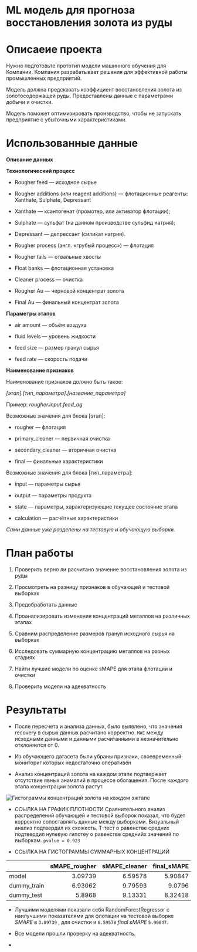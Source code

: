  # ML модель для прогноза восстановления золота из руды
 
 # Описаеие проекта
Нужно подготовьте прототип модели машинного обучения для Компании. Компания разрабатывает решения для эффективной работы промышленных предприятий.

Модель должна предсказать коэффициент восстановления золота из золотосодержащей руды. Предоставлены данные с параметрами добычи и очистки.

Модель поможет оптимизировать производство, чтобы не запускать предприятие с убыточными характеристиками.

 # Использованные данные
 **Описание данных**

**Технологический процесс**

- Rougher feed — исходное сырье

- Rougher additions (или reagent additions) — флотационные реагенты: Xanthate, Sulphate, Depressant

- Xanthate — ксантогенат (промотер, или активатор флотации);

- Sulphate — сульфат (на данном производстве сульфид натрия);

- Depressant — депрессант (силикат натрия).

- Rougher process (англ. «грубый процесс») — флотация

- Rougher tails — отвальные хвосты

- Float banks — флотационная установка

- Cleaner process — очистка

- Rougher Au — черновой концентрат золота

- Final Au — финальный концентрат золота

**Параметры этапов**

- air amount — объём воздуха

- fluid levels — уровень жидкости

- feed size — размер гранул сырья

- feed rate — скорость подачи

**Наименование признаков**

Наименование признаков должно быть такое:

*[этап].[тип_параметра].[название_параметра]*

Пример: *rougher.input.feed_ag*

Возможные значения для блока [этап]:

- rougher — флотация

- primary_cleaner — первичная очистка

- secondary_cleaner — вторичная очистка

- final — финальные характеристики

Возможные значения для блока [тип_параметра]:

- input — параметры сырья

- output — параметры продукта

- state — параметры, характеризующие текущее состояние этапа

- calculation — расчётные характеристики

*Сами данные уже разделены на тестовую и обучающую выборки.*

# План работы

1) Проверить верно ли расчитано значение восстановления золота из руды

2) Просмотреть на разницу признаков в обучающей и тестовой выборках

3) Предобработать данные

4) Проанализировать изменения концентраций металлов на различных этапах

5) Сравним распределение размеров гранул исходного сырья на выборках

6) Исследовать суммарную концентрацию металлов на разных стадиях

7) Найти лучшие модели по оценке sMAPE для этапа флотации и очистки

8) Проверить модели на адекватность

 # Результаты
 
 - После пересчета и анализа данных, было выявлено, что значения recovery в сырых данных расчитано корректно.
 `MAE` между исходными данными и данными расчитанными в незначительно отклоняется от 0.
 
 - Из обучающего датасета были убраны признаки, своевременный мониториг которых недостаточно оперативен
 
 - Анализ концентраций золота на каждом этапе подтвержает отсутствие явных анамалий в процессе обогащения. После каждого этапа концентрации золота растут.
 
 ![Гистограммы концентраций золота на каждом эжтапе](attachment:%D0%B7%D0%B0%D0%B3%D1%80%D1%83%D0%B6%D0%B5%D0%BD%D0%BE-2.png)
 
 - ССЫЛКА НА ГРАФИК ПЛОТНОСТИ
 Сравнительного анализ распределений обучающей и тестовой выборок показал, что будет корректно сопоставлять данные между выборками. Визуальный анализ подтвердил их схожесть. T-тест о равенстве средних подтвердил нулевую гипотеу о равенстве среднийх значений по выборкам. `pvalue = 0.923`
 
 
 
 - ССЫЛКА НА ГИСТОГРАММЫ СУММАРНЫХ КОНЦЕНТРАЦИЙ
 
 
 
 
 
|             |   sMAPE_rougher |   sMAPE_cleaner |   final_sMAPE |
|:------------|----------------:|----------------:|--------------:|
| model       |         3.09739 |         6.59578 |       5.90847 |
| dummy_train |         6.93062 |         9.79593 |       9.0796  |
| dummy_test  |         5.8968  |         9.13331 |       8.32418 |
 
 - Лучшими моделями показали себя RandomForestRegressor с наилучшими показателями для флотации на тестовой выборке *SMAPE* в `3.09739` , для очистки и `6.59578`  *final sMAPE* `5.90847`.
 
 - Все модели прошли проверку на адекватность.
 - 
